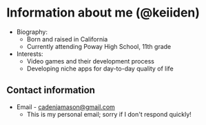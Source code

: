 <!---
This is the 'About Me' section of my profile. I need to make sure that I update this frequently!
Last updated: 5/16/2021

GitHub Stats
<a href="https://github.com/jstrieb/github-stats">

![](https://github.com/keiiden/github-stats/blob/master/generated/overview.svg)
![](https://github.com/keiiden/github-stats/blob/master/generated/languages.svg)

</a>

--->

# Information about me (@keiiden)
- Biography:
  - Born and raised in California
  - Currently attending Poway High School, 11th grade
- Interests:
  - Video games and their development process
  - Developing niche apps for day-to-day quality of life
## Contact information
  - Email - cadenjamason@gmail.com 
    - This is my personal email; sorry if I don't respond quickly!
